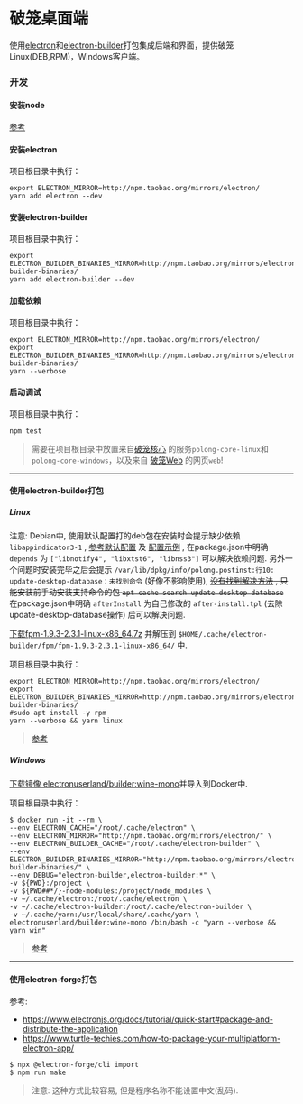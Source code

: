 # 破笼桌面端

使用[electron](https://www.electronjs.org/)和[electron-builder](https://www.electron.build/)打包集成后端和界面，提供破笼Linux(DEB,RPM)，Windows客户端。

### 开发

#### 安装node

[参考](https://github.com/alx696/share/wiki/Node)

#### 安装electron

项目根目录中执行：
```
export ELECTRON_MIRROR=http://npm.taobao.org/mirrors/electron/
yarn add electron --dev
```

#### 安装electron-builder

项目根目录中执行：
```
export ELECTRON_BUILDER_BINARIES_MIRROR=http://npm.taobao.org/mirrors/electron-builder-binaries/
yarn add electron-builder --dev
```

#### 加载依赖

项目根目录中执行：
```
export ELECTRON_MIRROR=http://npm.taobao.org/mirrors/electron/
export ELECTRON_BUILDER_BINARIES_MIRROR=http://npm.taobao.org/mirrors/electron-builder-binaries/
yarn --verbose
```

#### 启动调试

项目根目录中执行：
```
npm test
```
> 需要在项目根目录中放置来自[破笼核心](https://github.com/alx696/polong-core) 的服务`polong-core-linux`和`polong-core-windows`，以及来自 [破笼Web](https://github.com/alx696/polong-web) 的网页`web`!

---

#### 使用electron-builder打包

##### Linux

注意: Debian中, 使用默认配置打的deb包在安装时会提示缺少依赖 `libappindicator3-1` , [参考默认配置](https://www.electron.build/configuration/linux#debian-package-options) 及 [配置示例](https://github.com/hiqua/Signal-Desktop/blob/d240b21d79fe19fb94f5287dd821179b32aa4223/package.json#L340) , 在package.json中明确 `depends` 为 `["libnotify4", "libxtst6", "libnss3"]` 可以解决依赖问题. 另外一个问题时安装完毕之后会提示 `/var/lib/dpkg/info/polong.postinst:行10: update-desktop-database：未找到命令` (好像不影响使用), <del>[没有找到解决方法](https://github.com/signalapp/Signal-Desktop/issues/3694) , 只能安装前手动安装支持命令的包 `apt-cache search update-desktop-database`</del> 在package.json中明确 `afterInstall` 为自己修改的 `after-install.tpl` (去除update-desktop-database操作) 后可以解决问题.

[下载fpm-1.9.3-2.3.1-linux-x86_64.7z](https://github.com/electron-userland/electron-builder-binaries/releases/tag/fpm-1.9.3-2.3.1-linux-x86_64) 并解压到 `$HOME/.cache/electron-builder/fpm/fpm-1.9.3-2.3.1-linux-x86_64/` 中.

项目根目录中执行：
```
export ELECTRON_MIRROR=http://npm.taobao.org/mirrors/electron/
export ELECTRON_BUILDER_BINARIES_MIRROR=http://npm.taobao.org/mirrors/electron-builder-binaries/
#sudo apt install -y rpm
yarn --verbose && yarn linux
```
> [参考](https://www.electron.build/#quick-setup-guide)

##### Windows

[下载镜像 electronuserland/builder:wine-mono](https://xm.lilu.red:444/soft/electronuserland-builder-wine-mono.tar.gz)并导入到Docker中.

项目根目录中执行：
```
$ docker run -it --rm \
--env ELECTRON_CACHE="/root/.cache/electron" \
--env ELECTRON_MIRROR="http://npm.taobao.org/mirrors/electron/" \
--env ELECTRON_BUILDER_CACHE="/root/.cache/electron-builder" \
--env ELECTRON_BUILDER_BINARIES_MIRROR="http://npm.taobao.org/mirrors/electron-builder-binaries/" \
--env DEBUG="electron-builder,electron-builder:*" \
-v ${PWD}:/project \
-v ${PWD##*/}-node-modules:/project/node_modules \
-v ~/.cache/electron:/root/.cache/electron \
-v ~/.cache/electron-builder:/root/.cache/electron-builder \
-v ~/.cache/yarn:/usr/local/share/.cache/yarn \
electronuserland/builder:wine-mono /bin/bash -c "yarn --verbose && yarn win"
```
> [参考](https://www.electron.build/multi-platform-build#docker)

---

#### 使用electron-forge打包

参考:
* https://www.electronjs.org/docs/tutorial/quick-start#package-and-distribute-the-application
* https://www.turtle-techies.com/how-to-package-your-multiplatform-electron-app/

```
$ npx @electron-forge/cli import
$ npm run make
```
> 注意: 这种方式比较容易, 但是程序名称不能设置中文(乱码).

